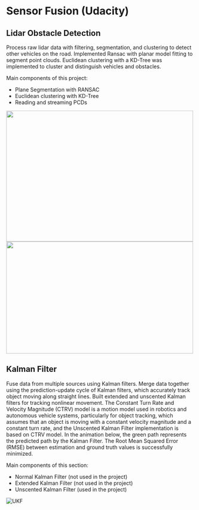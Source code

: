 # Sensor Fusion (Udacity)
## Lidar Obstacle Detection

Process raw lidar data with filtering, segmentation, and clustering to detect other vehicles on the road. Implemented Ransac with planar model fitting to segment point clouds. Euclidean clustering with a KD-Tree was implemented to cluster and distinguish vehicles and obstacles.

Main components of this project: 
- Plane Segmentation with RANSAC
- Euclidean clustering with KD-Tree
- Reading and streaming PCDs
  
<img src="https://github.com/user-attachments/assets/72341690-405a-4cf1-9a37-781ed8d739b6"  width="500" height="350"/>
<img src="https://github.com/user-attachments/assets/238bfead-790f-489b-90a2-08fe432849d2"  width="500" height="300"/>

## Kalman Filter
Fuse data from multiple sources using Kalman filters. Merge data together using the prediction-update cycle of Kalman filters, which accurately track object moving along straight lines. Built extended and unscented Kalman filters for tracking nonlinear movement. The Constant Turn Rate and Velocity Magnitude (CTRV) model is a motion model used in robotics and autonomous vehicle systems, particularly for object tracking, which assumes that an object is moving with a constant velocity magnitude and a constant turn rate, and the Unscented Kalman Filter implementation is based on CTRV model. In the animation below, the green path represents the predicted path by the Kalman Filter. The Root Mean Squared Error (RMSE) between estimation and ground truth values is successfully minimized.

Main components of this section: 
- Normal Kalman Filter (not used in the project)
- Extended Kalman Filter (not used in the project)
- Unscented Kalman Filter (used in the project)
  
![UKF](https://github.com/user-attachments/assets/a2b8f13f-f61f-4b5e-8c9e-98297d7d6643)
